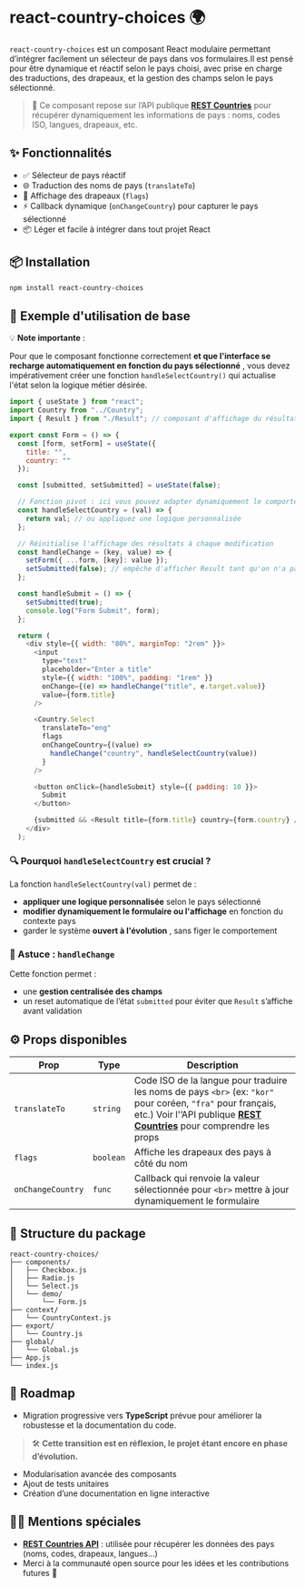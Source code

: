 # react-country-choices 🌍

`react-country-choices` est un composant React modulaire permettant d’intégrer facilement un sélecteur de pays dans vos formulaires.Il est pensé pour être dynamique et réactif selon le pays choisi, avec prise en charge des traductions, des drapeaux, et la gestion des champs selon le pays sélectionné.

> 📡 Ce composant repose sur l’API publique **[REST Countries](https://restcountries.com/)** pour récupérer dynamiquement les informations de pays : noms, codes ISO, langues, drapeaux, etc.

## ✨ Fonctionnalités

- ✅ Sélecteur de pays réactif
- 🌐 Traduction des noms de pays (`translateTo`)
- 🚩 Affichage des drapeaux (`flags`)
- ⚡ Callback dynamique (`onChangeCountry`) pour capturer le pays sélectionné
- 📦 Léger et facile à intégrer dans tout projet React

## 📦 Installation

```bash
npm install react-country-choices
```

## 🚀 Exemple d'utilisation de base

💡 **Note importante** :

Pour que le composant fonctionne correctement  **et que l'interface se recharge automatiquement en fonction du pays sélectionné** , vous devez impérativement créer une fonction `handleSelectCountry()` qui actualise l'état selon la logique métier désirée.

```js
import { useState } from "react";
import Country from "../Country";
import { Result } from "./Result"; // composant d'affichage du résultat

export const Form = () => {
  const [form, setForm] = useState({
    title: "",
    country: ""
  });

  const [submitted, setSubmitted] = useState(false);

  // Fonction pivot : ici vous pouvez adapter dynamiquement le comportement
  const handleSelectCountry = (val) => {
    return val; // ou appliquez une logique personnalisée
  };

  // Réinitialise l'affichage des résultats à chaque modification
  const handleChange = (key, value) => {
    setForm({ ...form, [key]: value });
    setSubmitted(false); // empêche d'afficher Result tant qu'on n'a pas cliqué "Submit"
  };

  const handleSubmit = () => {
    setSubmitted(true);
    console.log("Form Submit", form);
  };

  return (
    <div style={{ width: "80%", marginTop: "2rem" }}>
      <input
        type="text"
        placeholder="Enter a title"
        style={{ width: "100%", padding: "1rem" }}
        onChange={(e) => handleChange("title", e.target.value)}
        value={form.title}
      />

      <Country.Select
        translateTo="eng"
        flags
        onChangeCountry={(value) =>
          handleChange("country", handleSelectCountry(value))
        }
      />

      <button onClick={handleSubmit} style={{ padding: 10 }}>
        Submit
      </button>

      {submitted && <Result title={form.title} country={form.country} />}
    </div>
  );

```

### 🔍 Pourquoi `handleSelectCountry` est crucial ?

La fonction `handleSelectCountry(val)` permet de :

* **appliquer une logique personnalisée** selon le pays sélectionné
* **modifier dynamiquement le formulaire ou l'affichage** en fonction du contexte pays
* garder le système  **ouvert à l'évolution** , sans figer le comportement


### 🧠 Astuce : `handleChange`

Cette fonction permet :

* une **gestion centralisée des champs**
* un reset automatique de l’état `submitted` pour éviter que `Result` s’affiche avant validation


## ⚙️ Props disponibles

| Prop                | Type        | Description                                                                                                                                                                                                                     |
| ------------------- | ----------- | ------------------------------------------------------------------------------------------------------------------------------------------------------------------------------------------------------------------------------- |
| `translateTo`     | `string`  | Code ISO de la langue pour traduire les noms de pays `<br>` (ex: `"kor"` pour coréen, `"fra"` pour français, etc.) Voir l'’API publique **[REST Countries](https://restcountries.com/)** pour comprendre les props |
| `flags`           | `boolean` | Affiche les drapeaux des pays à côté du nom                                                                                                                                                                                  |
| `onChangeCountry` | `func`    | Callback qui renvoie la valeur sélectionnée pour `<br>` mettre à jour dynamiquement le formulaire                                                                                                                          |

## 📁 Structure du package

```plaintext
react-country-choices/
├── components/
│   ├── Checkbox.js
│   ├── Radio.js
│   └── Select.js
│   └── demo/
│       └── Form.js
├── context/
│   └── CountryContext.js
├── export/
│   └── Country.js
├── global/
│   └── Global.js
├── App.js
└── index.js
```

## 📘 Roadmap

- Migration progressive vers **TypeScript** prévue pour améliorer la robustesse et la documentation du code.

> 🛠️ **Cette transition est en réflexion, le projet étant encore en phase d’évolution.**

- Modularisation avancée des composants
- Ajout de tests unitaires
- Création d’une documentation en ligne interactive

## 🙇‍♂️ Mentions spéciales

- [**REST Countries API**](https://restcountries.com/) : utilisée pour récupérer les données des pays (noms, codes, drapeaux, langues…)
- Merci à la communauté open source pour les idées et les contributions futures 🙌
